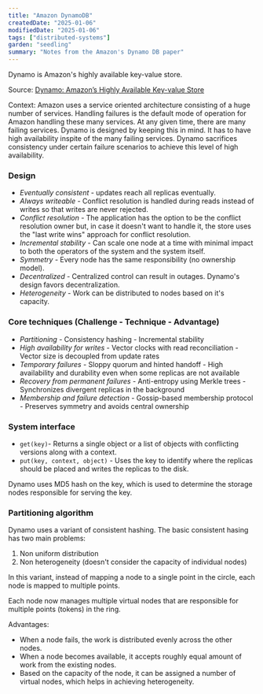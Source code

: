 ```yaml
---
title: "Amazon DynamoDB"
createdDate: "2025-01-06"
modifiedDate: "2025-01-06"
tags: ["distributed-systems"]
garden: "seedling"
summary: "Notes from the Amazon's Dynamo DB paper"
---
```


Dynamo is Amazon's highly available key-value store.

Source: [Dynamo: Amazon’s Highly Available Key-value Store](https://www.allthingsdistributed.com/files/amazon-dynamo-sosp2007.pdf)

Context: Amazon uses a service oriented architecture consisting of a huge number of services. Handling failures is the default mode of operation for Amazon handling these many services. At any given time, there are many failing services. Dynamo is designed by keeping this in mind. It has to have high availability inspite of the many failing services. Dynamo sacrifices consistency under certain failure scenarios to achieve this level of high availability.

### Design

- *Eventually consistent* - updates reach all replicas eventually.
- *Always writeable* - Conflict resolution is handled during reads instead of writes so that writes are never rejected.
- *Conflict resolution* - The application has the option to be the conflict resolution owner but, in case it doesn't want to handle it, the store uses the "last write wins" approach for conflict resolution.
- *Incremental stability* - Can scale one node at a time with minimal impact to both the operators of the system and the system itself.
- *Symmetry* - Every node has the same responsibility (no ownership model).
- *Decentralized* - Centralized control can result in outages. Dynamo's design favors decentralization.
- *Heterogeneity* - Work can be distributed to nodes based on it's capacity.

### Core techniques (Challenge - Technique - Advantage)

- *Partitioning* - Consistency hashing - Incremental stability
- *High availability for writes* - Vector clocks with read reconciliation - Vector size is decoupled from update rates
- *Temporary failures* - Sloppy quorum and hinted handoff - High availability and durability even when some replicas are not available
- *Recovery from permanent failures* - Anti-entropy using Merkle trees - Synchronizes divergent replicas in the background
- *Membership and failure detection* - Gossip-based membership protocol - Preserves symmetry and avoids central ownership

### System interface

- `get(key)`- Returns a single object or a list of objects with conflicting versions along with a context.
- `put(key, context, object)` - Uses the key to identify where the replicas should be placed and writes the replicas to the disk.

Dynamo uses MD5 hash on the key, which is used to determine the storage nodes responsible for serving the key.

### Partitioning algorithm

Dynamo uses a variant of consistent hashing. The basic consistent hasing has two main problems:
1. Non uniform distribution
2. Non heterogeneity (doesn't consider the capacity of individual nodes)

In this variant, instead of mapping a node to a single point in the circle, each node is mapped to multiple points.

Each node now manages multiple virtual nodes that are responsible for multiple points (tokens) in the ring.

Advantages:
- When a node fails, the work is distributed evenly across the other nodes.
- When a node becomes available, it accepts roughly equal amount of work from the existing nodes.
- Based on the capacity of the node, it can be assigned a number of virtual nodes, which helps in achieving heterogeneity.
